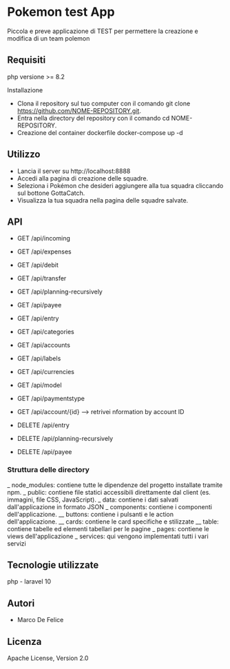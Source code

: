 # Pokemon test App
Piccola e preve applicazione di TEST per permettere la creazione e modifica di un team polemon

## Requisiti
php versione >= 8.2

Installazione
* Clona il repository sul tuo computer con il comando git clone https://github.com/NOME-REPOSITORY.git.
* Entra nella directory del repository con il comando cd NOME-REPOSITORY.
* Creazione del container dockerfile
  docker-compose up -d

## Utilizzo
* Lancia il server su http://localhost:8888
* Accedi alla pagina di creazione delle squadre.
* Seleziona i Pokémon che desideri aggiungere alla tua squadra cliccando sul bottone GottaCatch.
* Visualizza la tua squadra nella pagina delle squadre salvate.

## API
* GET /api/incoming 
* GET /api/expenses 
* GET /api/debit 
* GET /api/transfer 
* GET /api/planning-recursively
* GET /api/payee 
* GET /api/entry
* GET /api/categories 
* GET /api/accounts
* GET /api/labels 
* GET /api/currencies
* GET /api/model 
* GET /api/paymentstype
* GET /api/account/{id} --> retrivei nformation by account ID

* DELETE /api/entry 
* DELETE /api/planning-recursively
* DELETE /api/payee 

### Struttura delle directory
_ node_modules: contiene tutte le dipendenze del progetto installate tramite npm.
_ public: contiene file statici accessibili direttamente dal client (es. immagini, file CSS, JavaScript).
_ data: contiene i dati salvati dall'applicazione in formato JSON
_ components: contiene i componenti dell'applicazione.
__ buttons: contiene i pulsanti e le action dell'applicazione.
__ cards: contiene le card specifiche e stilizzate
__ table: contiene tabelle ed elementi tabellari per le pagine
_ pages: contiene le views dell'applicazione
_ services: qui vengono implementati tutti i vari servizi

## Tecnologie utilizzate
php - laravel 10

## Autori
* Marco De Felice

## Licenza
Apache License, Version 2.0
